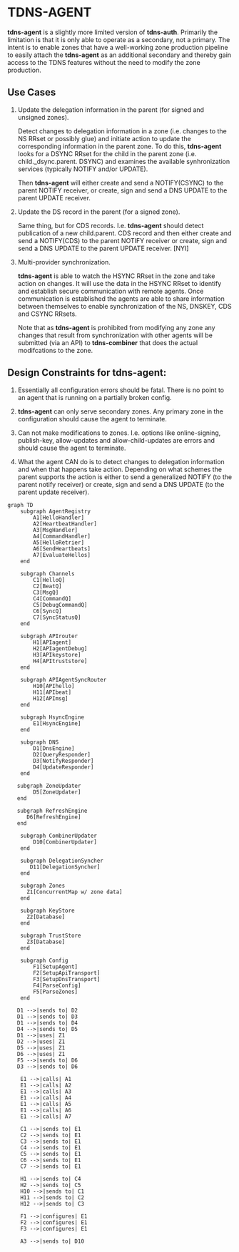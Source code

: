# TDNS-AGENT

**tdns-agent** is a slightly more limited version of **tdns-auth**.
Primarily the limitation is that it is only able to operate as a
secondary, not a primary. The intent is to enable zones that have a
well-working zone production pipeline to easily attach the
**tdns-agent** as an additional secondary and thereby gain access to the
TDNS features without the need to modify the zone production.

## Use Cases

1. Update the delegation information in the parent (for signed and unsigned zones).

   Detect changes to delegation information in a zone (i.e. changes to the NS RRset
   or possibly glue) and initiate action to update the corresponding information in
   the parent zone. To do this, **tdns-agent** looks for a DSYNC RRset for the child
   in the parent zone (i.e. child._dsync.parent. DSYNC) and examines the available
   synhronization services (typically NOTIFY and/or UPDATE).

   Then **tdns-agent** will either create and send a NOTIFY(CSYNC) to the parent
   NOTIFY receiver, or create, sign and send a DNS UPDATE to the parent UPDATE receiver.

2. Update the DS record in the parent (for a signed zone).

   Same thing, but for CDS records. I.e. **tdns-agent** should detect publication of a new
   child.parent. CDS record and then either create and send a NOTIFY(CDS) to the parent
   NOTIFY receiver or create, sign and send a DNS UPDATE to the parent UPDATE receiver. [NYI]

3. Multi-provider synchronization.

   **tdns-agent** is able to watch the HSYNC RRset in the zone and take action on changes.
   It will use the data in the HSYNC RRset to identify and establish secure communication
   with remote agents. Once communication is established the agents are able to share
   information between themselves to enable synchronization of the NS, DNSKEY, CDS and CSYNC
   RRsets.

   Note that as **tdns-agent** is prohibited from modifying any zone any changes that result
   from synchronization with other agents will be submitted (via an API) to **tdns-combiner**
   that does the actual modifcations to the zone.

## Design Constraints for **tdns-agent**:

1. Essentially all configuration errors should be fatal. There is no
   point to an agent that is running on a partially broken config.

2. **tdns-agent** can only serve secondary zones. Any primary zone in the
   configuration should cause the agent to terminate.

3. Can not make modifications to zones. I.e. options like online-signing,
   publish-key, allow-updates and allow-child-updates are errors and
   should cause the agent to terminate.

4. What the agent CAN do is to detect changes to delegation information and
   when that happens take action. Depending on what schemes the parent supports
   the action is either to send a generalized NOTIFY (to the parent notify
   receiver) or create, sign and send a DNS UPDATE (to the parent update receiver).

```mermaid
graph TD
    subgraph AgentRegistry
        A1[HelloHandler]
        A2[HeartbeatHandler]
        A3[MsgHandler]
        A4[CommandHandler]
        A5[HelloRetrier]
        A6[SendHeartbeats]
        A7[EvaluateHellos]
    end

    subgraph Channels
        C1[HelloQ]
        C2[BeatQ]
        C3[MsgQ]
        C4[CommandQ]
        C5[DebugCommandQ]
        C6[SyncQ]
        C7[SyncStatusQ]
    end

    subgraph APIrouter
        H1[APIagent]
        H2[APIagentDebug]
        H3[APIkeystore]
        H4[APItruststore]
    end

    subgraph APIAgentSyncRouter
        H10[APIhello]
        H11[APIbeat]
        H12[APImsg]
    end

    subgraph HsyncEngine
        E1[HsyncEngine]
    end

    subgraph DNS
        D1[DnsEngine]
        D2[QueryResponder]
        D3[NotifyResponder]
        D4[UpdateResponder]
    end

   subgraph ZoneUpdater
        D5[ZoneUpdater]
   end

   subgraph RefreshEngine
      D6[RefreshEngine]
   end

    subgraph CombinerUpdater
        D10[CombinerUpdater]
    end

    subgraph DelegationSyncher
       D11[DelegationSyncher]
    end

    subgraph Zones
      Z1[ConcurrentMap w/ zone data]
    end

    subgraph KeyStore
      Z2[Database]
    end

    subgraph TrustStore
      Z3[Database]
    end

    subgraph Config
        F1[SetupAgent]
        F2[SetupApiTransport]
        F3[SetupDnsTransport]
        F4[ParseConfig]
        F5[ParseZones]
    end

   D1 -->|sends to| D2
   D1 -->|sends to| D3
   D1 -->|sends to| D4
   D4 -->|sends to| D5
   D1 -->|uses| Z1
   D2 -->|uses| Z1
   D5 -->|uses| Z1
   D6 -->|uses| Z1
   F5 -->|sends to| D6
   D3 -->|sends to| D6

    E1 -->|calls| A1
    E1 -->|calls| A2
    E1 -->|calls| A3
    E1 -->|calls| A4
    E1 -->|calls| A5
    E1 -->|calls| A6
    E1 -->|calls| A7

    C1 -->|sends to| E1
    C2 -->|sends to| E1
    C3 -->|sends to| E1
    C4 -->|sends to| E1
    C5 -->|sends to| E1
    C6 -->|sends to| E1
    C7 -->|sends to| E1

    H1 -->|sends to| C4
    H2 -->|sends to| C5
    H10 -->|sends to| C1
    H11 -->|sends to| C2
    H12 -->|sends to| C3

    F1 -->|configures| E1
    F2 -->|configures| E1
    F3 -->|configures| E1

    A3 -->|sends to| D10

```